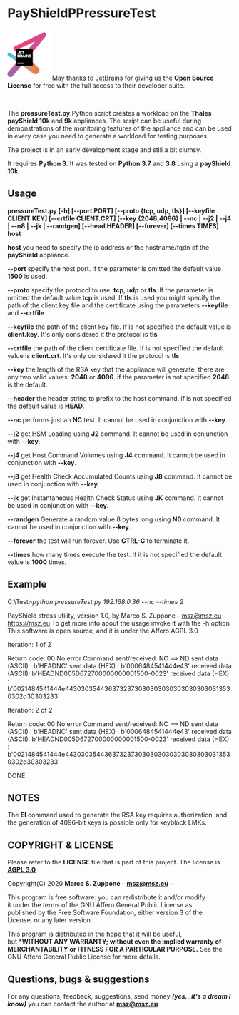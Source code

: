 # PayShieldPPressureTest

<a href="https://www.jetbrains.com/?from=PayshieldPPressureTest"><img src=images/jetbrains-variant-3.png width=100></a>May thanks to <a href="https://www.jetbrains.com/?from=PayshieldPPressureTest">JetBrains</a> for giving us the <b>Open Source License</b> for free with the full access to their developer suite.

&nbsp;

The **pressureTest.py** Python script creates a workload on the **Thales payShield 10k** and **9k** appliances.
The script can be useful during demonstrations of the monitoring features of the appliance and can be used in every case you need to generate a workload for testing purposes.
 
The project is in an early development stage and still a bit clumsy.

It requires **Python 3**. It was tested on **Python 3.7** and **3.8** using a **payShield 10k**.


## Usage

**pressureTest.py \[-h\] \[--port PORT\] \[--proto {tcp, udp, tls}\] \[--keyfile CLIENT.KEY\] \[--crtfile CLIENT.CRT\] \[--key {2048,4096} | --nc | --j2 | --j4 | --n8 | --jk | --randgen\] \[--head HEADER\] \[--forever\] \[--times TIMES\] host**

**host** you need to specify the ip address or the hostname/fqdn of the **payShield** appliance.

**--port** specify the host port. If the parameter is omitted the default value **1500** is used.

**--proto** specify the protocol to use, **tcp**, **udp** or **tls**. If the parameter is omitted the default value **tcp** is used.
If **tls** is used you might specify the path of the client key file and the certificate using the parameters **--keyfile** and **--crtfile**

**--keyfile** the path of the client key file. If is not specified the default value is **client.key**. It's only considered it the protocol is **tls**

**--crtfile** the path of the client certificate file. If is not specified the default value is **client.crt**. It's only considered it the protocol is **tls**

**--key** the length of the RSA key that the appliance will generate. there are ony two valid values: **2048** or **4096**.
if the parameter is not specified **2048** is the default.

**--header** the header string to prefix to the host command. if is not specified the default value is **HEAD**.

**--nc** performs just an **NC** test. It cannot be used in conjunction with **--key**.

**--j2** get HSM Loading using **J2** command. It cannot be used in conjunction with **--key**.

**--j4** get Host Command Volumes using **J4** command. It cannot be used in conjunction with **--key**.

**--j8** get Health Check Accumulated Counts using **J8** command. It cannot be used in conjunction with **--key**.

**--jk** get Instantaneous Health Check Status using **JK** command. It cannot be used in conjunction with **--key**.

**--randgen** Generate a random value 8 bytes long using **N0** command. It cannot be used in conjunction with **--key**.

**--forever** the test will run forever. Use **CTRL-C** to terminate it.

**--times** how many times execute the test. If it is not specified the default value is **1000** times.

## Example
C:\Test>*python pressureTest.py 192.168.0.36 --nc --times 2*

PayShield stress utility, version 1.0, by Marco S. Zuppone - msz@msz.eu - https://msz.eu
To get more info about the usage invoke it with the -h option
This software is open source, and it is under the Affero AGPL 3.0

Iteration:  1  of  2

Return code: 00 No error
Command sent/received: NC ==> ND
sent data (ASCII) : b'HEADNC'
sent data (HEX) : b'0006484541444e43'
received data (ASCII): b'HEADND005D672700000000001500-0023'
received data (HEX) : b'0021484541444e44303035443637323730303030303030303030313530302d30303233'

Iteration:  2  of  2

Return code: 00 No error
Command sent/received: NC ==> ND
sent data (ASCII) : b'HEADNC'
sent data (HEX) : b'0006484541444e43'
received data (ASCII): b'HEADND005D672700000000001500-0023'
received data (HEX) : b'0021484541444e44303035443637323730303030303030303030313530302d30303233'

DONE

## NOTES

The **EI** command used to generate the RSA key requires authorization, and the generation of 4096-bit keys is possible only for keyblock LMKs.


## COPYRIGHT & LICENSE
  Please refer to the **LICENSE** file that is part of this project.
  The license is **[AGPL 3.0](https://www.gnu.org/licenses/agpl-3.0.en.html)**
  
  Copyright(C) 2020  **Marco S. Zuppone** - **msz@msz.eu** - [](https://msz.eu)

  This program is free software: you can redistribute it and/or modify  
  it under the terms of the GNU Affero General Public License as  
  published by the Free Software Foundation, either version 3 of the  
  License, or any later version.  

  This program is distributed in the hope that it will be useful,  
   but ***WITHOUT ANY WARRANTY; without even the implied warranty of  
   MERCHANTABILITY or FITNESS FOR A PARTICULAR PURPOSE.** See the  
   GNU Affero General Public License for more details.  
   
## Questions, bugs & suggestions
For any questions, feedback, suggestions, send money ***(yes...it's a dream I know)*** you can contact the author at **msz@msz.eu**
